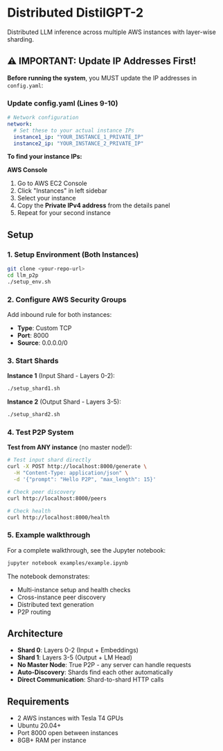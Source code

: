 # Distributed DistilGPT-2

Distributed LLM inference across multiple AWS instances with layer-wise sharding.

## ⚠️ IMPORTANT: Update IP Addresses First!

**Before running the system**, you MUST update the IP addresses in `config.yaml`:

### Update config.yaml (Lines 9-10)
```yaml
# Network configuration
network:
  # Set these to your actual instance IPs
  instance1_ip: "YOUR_INSTANCE_1_PRIVATE_IP"
  instance2_ip: "YOUR_INSTANCE_2_PRIVATE_IP"
```

**To find your instance IPs:**

**AWS Console**
1. Go to AWS EC2 Console
2. Click "Instances" in left sidebar
3. Select your instance
4. Copy the **Private IPv4 address** from the details panel
5. Repeat for your second instance

## Setup

### 1. Setup Environment (Both Instances)
```bash
git clone <your-repo-url>
cd llm_p2p
./setup_env.sh
```

### 2. Configure AWS Security Groups
Add inbound rule for both instances:
- **Type**: Custom TCP
- **Port**: 8000
- **Source**: 0.0.0.0/0

### 3. Start Shards

**Instance 1** (Input Shard - Layers 0-2):
```bash
./setup_shard1.sh
```

**Instance 2** (Output Shard - Layers 3-5):
```bash
./setup_shard2.sh
```

### 4. Test P2P System

**Test from ANY instance** (no master node!):
```bash
# Test input shard directly
curl -X POST http://localhost:8000/generate \
  -H "Content-Type: application/json" \
  -d '{"prompt": "Hello P2P", "max_length": 15}'

# Check peer discovery
curl http://localhost:8000/peers

# Check health
curl http://localhost:8000/health
```

### 5. Example walkthrough

For a complete walkthrough, see the Jupyter notebook:
```bash
jupyter notebook examples/example.ipynb
```

The notebook demonstrates:
- Multi-instance setup and health checks
- Cross-instance peer discovery
- Distributed text generation
- P2P routing

## Architecture

- **Shard 0**: Layers 0-2 (Input + Embeddings)
- **Shard 1**: Layers 3-5 (Output + LM Head)
- **No Master Node**: True P2P - any server can handle requests
- **Auto-Discovery**: Shards find each other automatically
- **Direct Communication**: Shard-to-shard HTTP calls

## Requirements

- 2 AWS instances with Tesla T4 GPUs
- Ubuntu 20.04+
- Port 8000 open between instances
- 8GB+ RAM per instance
